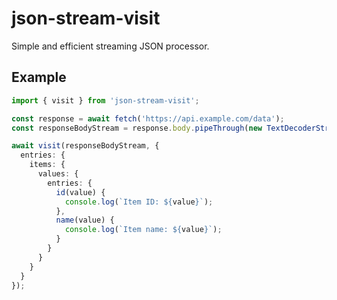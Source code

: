 # json-stream-visit

Simple and efficient streaming JSON processor.

## Example

```typescript
import { visit } from 'json-stream-visit';

const response = await fetch('https://api.example.com/data');
const responseBodyStream = response.body.pipeThrough(new TextDecoderStream());

await visit(responseBodyStream, {
  entries: {
    items: {
      values: {
        entries: {
          id(value) {
            console.log(`Item ID: ${value}`);
          },
          name(value) {
            console.log(`Item name: ${value}`);
          }
        }
      }
    }
  }
});
```
